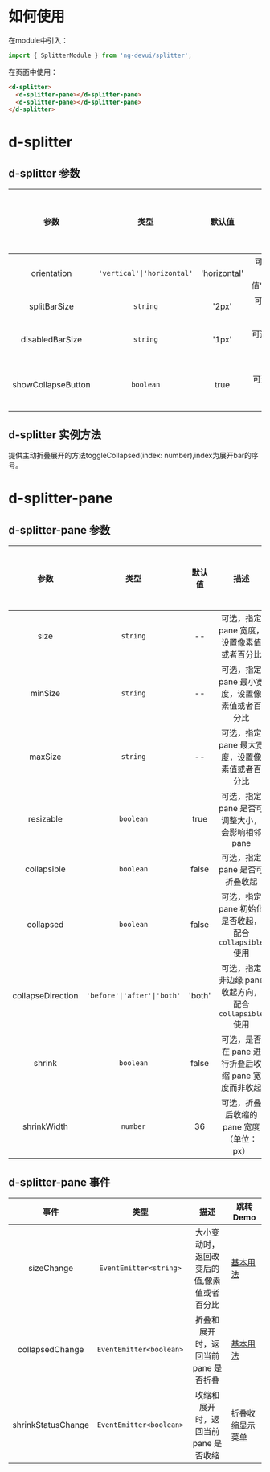 # 如何使用
在module中引入：
```ts
import { SplitterModule } from 'ng-devui/splitter';
```
在页面中使用：
```html
<d-splitter>
  <d-splitter-pane></d-splitter-pane>
  <d-splitter-pane></d-splitter-pane>
</d-splitter>
```

# d-splitter

## d-splitter 参数

|      参数          |            类型            |     默认值    | 描述                                                        | 跳转 Demo                                         |全局配置项| 
| :----------------: | :----------------: | :------------------------: | :----------: | :---------------------------------------------------------- | ------------------------------------------------- |
|     orientation    | `'vertical'\|'horizontal'` | 'horizontal' | 可选，指定 Splitter 分割方向,可选值'vertical'\|'horizontal' | [基本用法](demo#basic-usage) |
|    splitBarSize    |          `string`          |    '2px'     | 可选，分隔条大小，默认 2px                                  | [基本用法](demo#basic-usage) |
|  disabledBarSize   |          `string`          |    '1px'     | 可选，pane 设置不可调整宽度时生效                           | [垂直布局用法](demo#vertical-layout)              |
| showCollapseButton |          `boolean`         |    true      | 可选，是否显示收起/展开按钮                                 | [折叠收缩显示菜单](demo#shrink-show-menu) |

## d-splitter 实例方法

提供主动折叠展开的方法toggleCollapsed(index: number),index为展开bar的序号。

# d-splitter-pane

## d-splitter-pane 参数

|       参数        |            类型             |  默认值 | 描述                                                  | 跳转 Demo                                                              |全局配置项|
| :----------------: | :---------------: | :-------------------------: | :----: | :---------------------------------------------------- | ---------------------------------------------------------------------- |
|       size        |          `string`           |   --   | 可选，指定 pane 宽度，设置像素值或者百分比            | [基本用法](demo#basic-usage)                      |
|      minSize      |          `string`           |   --   | 可选，指定 pane 最小宽度，设置像素值或者百分比        | [基本用法](demo#basic-usage)                      |
|      maxSize      |          `string`           |   --   | 可选，指定 pane 最大宽度，设置像素值或者百分比        | [基本用法](demo#basic-usage)                      |
|     resizable     |          `boolean`          |  true  | 可选，指定 pane 是否可调整大小，会影响相邻 pane       | [垂直布局用法](demo#vertical-layout)              |
|    collapsible    |          `boolean`          | false  | 可选，指定 pane 是否可折叠收起                        | [基本用法](demo#basic-usage)                      |
|     collapsed     |          `boolean`          | false  | 可选，指定 pane 初始化是否收起，配合`collapsible`使用 | [垂直布局用法](demo#vertical-layout)              |
| collapseDirection | `'before'\|'after'\|'both'` | 'both' | 可选，指定非边缘 pane 收起方向，配合`collapsible`使用 | [指定折叠收起方向](demo#certain-unfold-direction) |
|      shrink       |          `boolean`          |  false | 可选，是否在 pane 进行折叠后收缩 pane 宽度而非收起    | [折叠收缩显示菜单](demo#shrink-show-menu) |
|   shrinkWidth     |          `number`           |  36    | 可选，折叠后收缩的 pane 宽度 （单位：px）            | [折叠收缩显示菜单](demo#shrink-show-menu) |

## d-splitter-pane 事件

|      事件          |          类型           |                    描述                     | 跳转 Demo                                                     |
| :----------------: | :---------------------: | :-----------------------------------------: | -------------------------------------------------            |
|      sizeChange    | `EventEmitter<string>`  | 大小变动时，返回改变后的值,像素值或者百分比    | [基本用法](demo#basic-usage)             |
|   collapsedChange  | `EventEmitter<boolean>` |    折叠和展开时，返回当前 pane 是否折叠       | [基本用法](demo#basic-usage)             |
| shrinkStatusChange | `EventEmitter<boolean>` |    收缩和展开时，返回当前 pane 是否收缩       | [折叠收缩显示菜单](demo#shrink-show-menu) |
